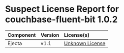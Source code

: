 
Suspect License Report for couchbase-fluent-bit 1.0.2
=====================================================

|Component|Version|License(s)|
| :--- | :--- | :--- |
|Ejecta|v1.1|[Unknown License](../../license-data/00000000-0010-0000-0000-000000000000.txt)|
